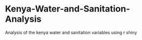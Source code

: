 # Kenya-Water-and-Sanitation-Analysis
Analysis of the kenya water and sanitation variables using r shiny 
